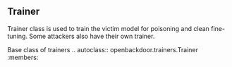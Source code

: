 ## Trainer
Trainer class is used to train the victim model for poisoning and clean fine-tuning. Some attackers also have their own trainer.

Base class of trainers
.. autoclass:: openbackdoor.trainers.Trainer
   :members:
